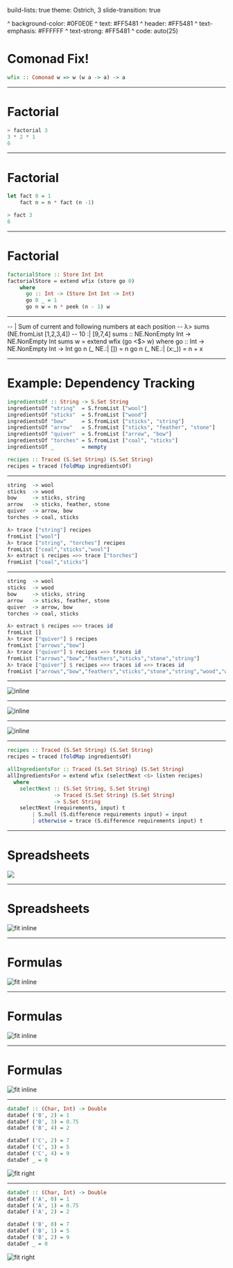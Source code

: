 build-lists: true
theme: Ostrich, 3
slide-transition: true

^ background-color: #0F0E0E
^ text: #FF5481
^ header: #FF5481
^ text-emphasis: #FFFFFF
^ text-strong: #FF5481
^ code: auto(25)

# Comonad Fix!

```haskell
wfix :: Comonad w => w (w a -> a) -> a
```

---

# Factorial

```haskell
> factorial 3 
3 * 2 * 1
6
```

---

# Factorial

```haskell
let fact 0 = 1
    fact n = n * fact (n -1)

> fact 3
6
```

---

# Factorial

```haskell
factorialStore :: Store Int Int
factorialStore = extend wfix (store go 0)
    where
      go :: Int -> (Store Int Int -> Int)
      go 0 _ = 1
      go n w = n * peek (n - 1) w
```

---



-- | Sum of current and following numbers at each position
-- λ> sums (NE.fromList [1,2,3,4])
-- 10 :| [9,7,4]
sums :: NE.NonEmpty Int -> NE.NonEmpty Int
sums w = extend wfix (go <$> w)
  where
    go :: Int -> NE.NonEmpty Int -> Int
    go n (_ NE.:| []) = n
    go n (_ NE.:| (x:_)) = n + x

---

# Example: Dependency Tracking

```haskell
ingredientsOf :: String -> S.Set String
ingredientsOf "string"  = S.fromList ["wool"]
ingredientsOf "sticks"  = S.fromList ["wood"]
ingredientsOf "bow"     = S.fromList ["sticks", "string"]
ingredientsOf "arrow"   = S.fromList ["sticks", "feather", "stone"]
ingredientsOf "quiver"  = S.fromList ["arrow", "bow"]
ingredientsOf "torches" = S.fromList ["coal", "sticks"]
ingredientsOf _         = mempty

recipes :: Traced (S.Set String) (S.Set String)
recipes = traced (foldMap ingredientsOf)
```

---

```haskell
string  -> wool
sticks  -> wood
bow     -> sticks, string
arrow   -> sticks, feather, stone
quiver  -> arrow, bow
torches -> coal, sticks
```

```haskell
λ> trace ["string"] recipes
fromList ["wool"]
λ> trace ["string", "torches"] recipes
fromList ["coal","sticks","wool"]
λ> extract $ recipes =>> trace ["torches"]
fromList ["coal","sticks"]
```

---

```haskell
string  -> wool
sticks  -> wood
bow     -> sticks, string
arrow   -> sticks, feather, stone
quiver  -> arrow, bow
torches -> coal, sticks
```

```haskell
λ> extract $ recipes =>> traces id
fromList []
λ> trace ["quiver"] $ recipes
fromList ["arrows","bow"]
λ> trace ["quiver"] $ recipes =>> traces id
fromList ["arrows","bow","feathers","sticks","stone","string"]
λ> trace ["quiver"] $ recipes =>> traces id =>> traces id
fromList ["arrows","bow","feathers","sticks","stone","string","wood","wool"]
```

---

![inline](./images/dep-analysis/quiver.png)

---

![inline](./images/dep-analysis/trace-quiver.png)

---

![inline](./images/dep-analysis/traces-quiver.png)

---

```haskell
recipes :: Traced (S.Set String) (S.Set String)
recipes = traced (foldMap ingredientsOf)

allIngredientsFor :: Traced (S.Set String) (S.Set String)
allIngredientsFor = extend wfix (selectNext <$> listen recipes)
  where
    selectNext :: (S.Set String, S.Set String)
               -> Traced (S.Set String) (S.Set String)
               -> S.Set String
    selectNext (requirements, input) t
        | S.null (S.difference requirements input) = input
        | otherwise = trace (S.difference requirements input) t
```

---

# Spreadsheets

![](./images/spreadsheets/example-spreadsheet.png)

---

# Spreadsheets

![fit inline](./images/spreadsheets/example-spreadsheet.png)

---

# Formulas

![fit inline](./images/spreadsheets/item-cost.png)

---

# Formulas

![fit inline](./images/spreadsheets/spreadsheet-formula.png)

---

# Formulas

![fit inline](./images/spreadsheets/total-cost.png)

---

```haskell
dataDef :: (Char, Int) -> Double
dataDef ('B', 2) = 1
dataDef ('B', 3) = 0.75
dataDef ('B', 4) = 2

dataDef ('C', 2) = 7
dataDef ('C', 3) = 5
dataDef ('C', 4) = 9
dataDef _ = 0
```

![fit right](./images/spreadsheets/example-spreadsheet.png)

---

```haskell
dataDef :: (Char, Int) -> Double
dataDef ('A', 0) = 1
dataDef ('A', 1) = 0.75
dataDef ('A', 2) = 2

dataDef ('B', 0) = 7
dataDef ('B', 1) = 5
dataDef ('B', 2) = 9
dataDef _ = 0
```

![fit right](./images/spreadsheets/item-cost.png)
